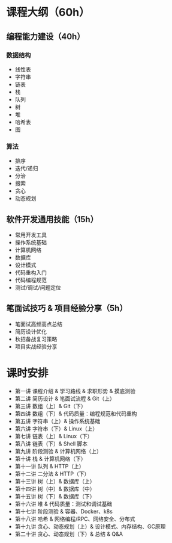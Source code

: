 # 课程大纲（60h）

## 编程能力建设（40h）

### 数据结构

* 线性表
* 字符串
* 链表
* 栈
* 队列
* 树
* 堆
* 哈希表
* 图

### 算法

* 排序
* 迭代/递归
* 分治
* 搜索
* 贪心
* 动态规划

## 软件开发通用技能（15h）

* 常用开发工具
* 操作系统基础
* 计算机网络
* 数据库
* 设计模式
* 代码重构入门
* 代码编程规范
* 测试/调试/问题定位

## 笔面试技巧 & 项目经验分享（5h）

* 笔面试高频高点总结
* 简历设计优化
* 秋招备战复习策略
* 项目实战经验分享

# 课时安排

* 第一讲 课程介绍 & 学习路线 & 求职形势 & 摸底测验
* 第二讲 简历设计 & 笔面试流程 & Git（上）
* 第三讲 数组（上）& Git（下）
* 第四讲 数组（下）& 代码质量：编程规范和代码重构
* 第五讲 字符串（上）& 操作系统基础
* 第六讲 字符串（下）& Linux（上）
* 第七讲 链表（上）& Linux（下）
* 第八讲 链表（下）& Shell 脚本
* 第九讲 阶段测验 & 计算机网络（上）
* 第十讲 栈 & 计算机网络（下）
* 第十一讲 队列 & HTTP（上）
* 第十二讲 二分法 & HTTP（下）
* 第十三讲 树（上）& 数据库（上）
* 第十四讲 树（中）& 数据库（中）
* 第十五讲 树（下）& 数据库（下）
* 第十六讲 堆 & 代码质量：测试和调试基础
* 第十七讲 阶段测验 & 容器、Docker、k8s
* 第十八讲 哈希 & 网络编程/RPC、网络安全、分布式
* 第十九讲 贪心、动态规划（上）& 设计模式、内存结构、GC原理
* 第二十讲 贪心、动态规划（下）& 总结 & Q&A
